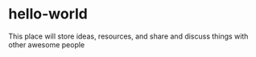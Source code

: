 # hello-world
This place will store ideas, resources, and share and discuss things with other awesome people
